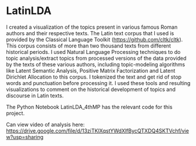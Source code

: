 # LatinLDA
I created a visualization of the topics present in various famous Roman authors and their respective texts. The Latin text corpus that I used is provided by the Classical Language Toolkit (https://github.com/cltk/cltk). This corpus consists of more than two thousand texts from different historical periods. I used Natural Language Processing techniques to do topic analysis/extract topics from processed versions of the data provided by the texts of these various authors, including topic-modeling algorithms like Latent Semantic Analysis, Positive Matrix Factorization and Latent Dirichlet Allocation to this corpus. I tokenized the text and get rid of stop words and punctuation before processing it. I used these tools and resulting visualizations to comment on the historical development of topics and discourse in Latin texts. 

The Python Notebook LatinLDA_4thMP has the relevant code for this project. 

Can view video of analysis here: https://drive.google.com/file/d/13ziTKlXqstYWdXlfBycQTXDQ4SKTVchf/view?usp=sharing 
